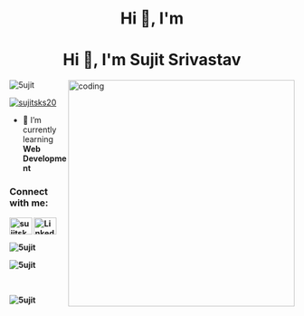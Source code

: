 <h1 align="center">Hi 👋, I'm <h1 align="center">Hi 👋, I'm Sujit Srivastav</h1>
<!-- <h3 align="center">A passionate frontend developer from India</h3> -->

<img align="right" alt="coding" width="400" src="https://images.squarespace-cdn.com/content/v1/5769fc401b631bab1addb2ab/1541580611624-TE64QGKRJG8SWAIUS7NS/ke17ZwdGBToddI8pDm48kPoswlzjSVMM-SxOp7CV59BZw-zPPgdn4jUwVcJE1ZvWQUxwkmyExglNqGp0IvTJZamWLI2zvYWH8K3-s_4yszcp2ryTI0HqTOaaUohrI8PI6FXy8c9PWtBlqAVlUS5izpdcIXDZqDYvprRqZ29Pw0o/coding-freak.gif">


<p align="left"> <img src="https://komarev.com/ghpvc/?username=5ujit&label=Profile%20views&color=0e75b6&style=flat" alt="5ujit" /> </p>

<p align="left"> <a href="https://twitter.com/sujitsks20" target="blank"><img src="https://img.shields.io/twitter/follow/sujitsks20?logo=twitter&style=for-the-badge" alt="sujitsks20" /></a> </p>

- 🌱 I’m currently learning <b>Web Development <b>

<h3 align="left">Connect with me:</h3>
<p align="left">
  <a href="https://twitter.com/sujitsks20" target="blank"><img align="center" src="https://raw.githubusercontent.com/rahuldkjain/github-profile-readme-generator/master/src/images/icons/Social/twitter.svg" alt="sujitsks20" height="30" width="40" /></a>
  <a href="https://www.linkedin.com/in/sujit-srivastav-93b9b5220/" target="_blank">
    <img align="center" src="https://raw.githubusercontent.com/rahuldkjain/github-profile-readme-generator/master/src/images/icons/Social/linked-in-alt.svg" alt="LinkedIn" height="30" width="40" />
</a>

</p>

<p><img align="left" src="https://github-readme-stats.vercel.app/api/top-langs?username=5ujit&show_icons=true&locale=en&layout=compact" alt="5ujit" /></p>
<br>
<p>&nbsp;<img align="left" src="https://github-readme-stats.vercel.app/api?username=5ujit&show_icons=true&locale=en" alt="5ujit" /></p>
<br>
<p><img align="left" src="https://github-readme-streak-stats.herokuapp.com/?user=5ujit&" alt="5ujit" /></p>
